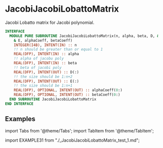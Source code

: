 # JacobiJacobiLobattoMatrix

Jacobi Lobatto matrix for Jacobi polynomial.

```fortran
INTERFACE
  MODULE PURE SUBROUTINE JacobiJacobiLobattoMatrix(n, alpha, beta, D, &
    & E, alphaCoeff, betaCoeff)
    INTEGER(I4B), INTENT(IN) :: n
    !! n should be greater than or equal to 1
    REAL(DFP), INTENT(IN) :: alpha
    !! alpha of jacobu poly
    REAL(DFP), INTENT(IN) :: beta
    !! beta of jacobi poly
    REAL(DFP), INTENT(OUT) :: D(:)
    !! the size should be 1:n+2
    REAL(DFP), INTENT(OUT) :: E(:)
    !! the size should be 1:n+1
    REAL(DFP), OPTIONAL, INTENT(OUT) :: alphaCoeff(0:)
    REAL(DFP), OPTIONAL, INTENT(OUT) :: betaCoeff(0:)
  END SUBROUTINE JacobiJacobiLobattoMatrix
END INTERFACE
```

## Examples

import Tabs from '@theme/Tabs';
import TabItem from '@theme/TabItem';

<Tabs>
<TabItem value="example" label="️܀ See example">

import EXAMPLE31 from "./_JacobiJacobiLobattoMatrix_test_1.md";

<EXAMPLE31 />

</TabItem>

<TabItem value="close" label="↢ " default>

</TabItem>
</Tabs>
